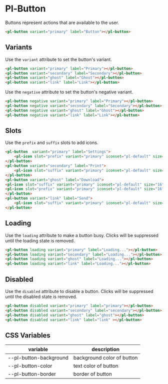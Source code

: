 # Pl-Button

Buttons represent actions that are available to the user.

<pl-flex-layout>
    <pl-button variant="primary" label="Button"></pl-button>
</pl-flex-layout>

```html
<pl-button variant="primary" label="Button"></pl-button>
```

## Variants

Use the `variant` attribute to set the button's variant.

<pl-flex-layout>
    <pl-button variant="primary" label="Primary"></pl-button>
    <pl-button variant="secondary" label="Secondary"></pl-button>
    <pl-button variant="ghost" label="Ghost"></pl-button>
    <pl-button variant="link" label="Link"></pl-button>
</pl-flex-layout>

```html
<pl-button variant="primary" label="Primary"></pl-button>
<pl-button variant="secondary" label="Secondary"></pl-button>
<pl-button variant="ghost" label="Ghost"></pl-button>
<pl-button variant="link" label="Link"></pl-button>
```

Use the `negative` attribute to set the button's negative variant.

<pl-flex-layout>
    <pl-button negative variant="primary" label="Primary"></pl-button>
    <pl-button negative variant="secondary" label="Secondary"></pl-button>
    <pl-button negative variant="ghost" label="Ghost"></pl-button>
    <pl-button negative variant="link" label="Link"></pl-button>
</pl-flex-layout>

```html
<pl-button negative variant="primary" label="Primary"></pl-button>
<pl-button negative variant="secondary" label="Secondary"></pl-button>
<pl-button negative variant="ghost" label="Ghost"></pl-button>
<pl-button negative variant="link" label="Link"></pl-button>
```

## Slots

Use the `prefix` and `suffix` slots to add icons.

<pl-flex-layout>
    <pl-button  variant="primary" label="Settings">
        <pl-icon slot="prefix" variant="primary" iconset="pl-default" size="16" icon="settings"></pl-icon>
    </pl-button>
    <pl-button variant="secondary" label="Print">
        <pl-icon slot="suffix" variant="primary" iconset="pl-default" size="16" icon="print"></pl-icon>
    </pl-button>
    <pl-button variant="ghost" label="Download">
    <pl-icon slot="suffix" variant="primary" iconset="pl-default" size="16" icon="download"></pl-icon>
    <pl-icon slot="prefix" variant="primary" iconset="pl-default" size="16" icon="report"></pl-icon>
    </pl-button>
    <pl-button variant="link" label="Send">
        <pl-icon slot="suffix" variant="primary" iconset="pl-default" size="16" icon="send"></pl-icon>
    </pl-button>
</pl-flex-layout>

```html
<pl-button  variant="primary" label="Settings">
    <pl-icon slot="prefix" variant="primary" iconset="pl-default" size="16" icon="settings"></pl-icon>
</pl-button>
<pl-button variant="secondary" label="Print">
    <pl-icon slot="suffix" variant="primary" iconset="pl-default" size="16" icon="print"></pl-icon>
</pl-button>
<pl-button variant="ghost" label="Download">
<pl-icon slot="suffix" variant="primary" iconset="pl-default" size="16" icon="download"></pl-icon>
<pl-icon slot="prefix" variant="primary" iconset="pl-default" size="16" icon="report"></pl-icon>
</pl-button>
<pl-button variant="link" label="Send">
    <pl-icon slot="suffix" variant="primary" iconset="pl-default" size="16" icon="send"></pl-icon>
</pl-button>
```

## Loading

Use the `loading` attribute to make a button busy. Clicks will be suppressed until the loading state is removed.

```html
<pl-button loading variant="primary" label="Loading..."></pl-button>
<pl-button loading variant="secondary" label="Loading..."></pl-button>
<pl-button loading variant="ghost" label="Loading..."></pl-button>
<pl-button loading variant="link" label="Loading..."></pl-button>
```

<pl-flex-layout>
    <pl-button loading variant="primary" label="Loading..."></pl-button>
    <pl-button loading variant="secondary" label="Loading..."></pl-button>
    <pl-button loading variant="ghost" label="Loading..."></pl-button>
    <pl-button loading variant="link" label="Loading..."></pl-button>
</pl-flex-layout>

## Disabled

Use the `disabled` attribute to disable a button. Clicks will be suppressed until the disabled state is removed.

<pl-flex-layout>
    <pl-button disabled variant="primary" label="Primary"></pl-button>
    <pl-button disabled variant="secondary" label="Secondary"></pl-button>
    <pl-button disabled variant="ghost" label="Ghost"></pl-button>
    <pl-button disabled variant="link" label="Link" ></pl-button>
</pl-flex-layout>

```html 
<pl-button disabled variant="primary" label="primary"></pl-button>
<pl-button disabled variant="secondary" label="secondary"></pl-button>
<pl-button disabled variant="ghost" label="ghost"></pl-button>
<pl-button disabled variant="link" label="link" ></pl-button>
```

## CSS Variables

| variable  | description  |   
|---|---|
|  --pl-button-background | background color of button  |   
|  --pl-button-color | text color of button  |   
|  --pl-button-border | border of button  |   
